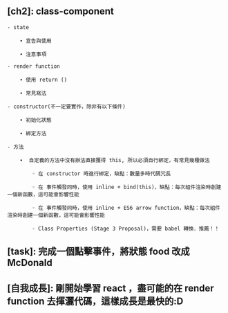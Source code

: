 ## [ch2]: class-component

    - state

        ∙ 宣告與使用

        ∙ 注意事項

    - render function

        ∙ 使用 return ()

        ∙ 常見寫法

    - constructor(不一定要實作，除非有以下條件) 

        ∙ 初始化狀態

        ∙ 綁定方法

    - 方法

        ∙  自定義的方法中沒有辦法直接獲得 this, 所以必須自行綁定，有常見幾種做法

            ◦ 在 constructor 時進行綁定，缺點：數量多時代碼冗長

            ◦ 在 事件觸發同時，使用 inline + bind(this)，缺點：每次組件渲染時創建一個新函數，這可能會影響性能

            ◦ 在 事件觸發同時，使用 inline + ES6 arrow function，缺點：每次組件渲染時創建一個新函數，這可能會影響性能

            ◦ Class Properties (Stage 3 Proposal)，需要 babel 轉換．推薦！！     

## [task]: 完成一個點擊事件，將狀態 food 改成 McDonald

## [自我成長]: 剛開始學習 react ，盡可能的在 render function 去揮灑代碼，這樣成長是最快的:D